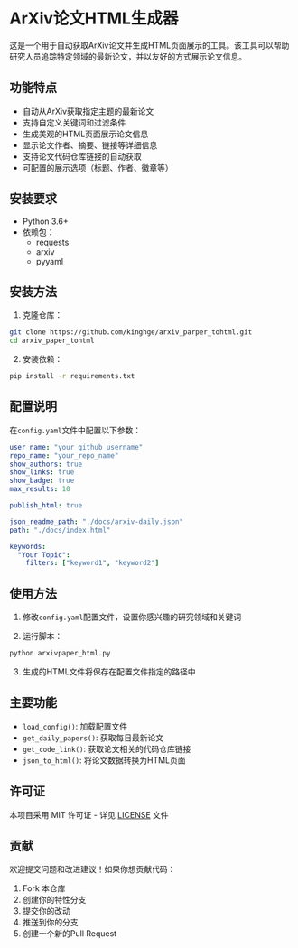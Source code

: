# ArXiv论文HTML生成器

这是一个用于自动获取ArXiv论文并生成HTML页面展示的工具。该工具可以帮助研究人员追踪特定领域的最新论文，并以友好的方式展示论文信息。

## 功能特点

- 自动从ArXiv获取指定主题的最新论文
- 支持自定义关键词和过滤条件
- 生成美观的HTML页面展示论文信息
- 显示论文作者、摘要、链接等详细信息
- 支持论文代码仓库链接的自动获取
- 可配置的展示选项（标题、作者、徽章等）

## 安装要求

- Python 3.6+
- 依赖包：
  - requests
  - arxiv
  - pyyaml

## 安装方法

1. 克隆仓库：
```bash
git clone https://github.com/kinghge/arxiv_parper_tohtml.git
cd arxiv_paper_tohtml
```

2. 安装依赖：
```bash
pip install -r requirements.txt
```

## 配置说明

在`config.yaml`文件中配置以下参数：

```yaml
user_name: "your_github_username"
repo_name: "your_repo_name"
show_authors: true
show_links: true
show_badge: true
max_results: 10

publish_html: true

json_readme_path: "./docs/arxiv-daily.json"
path: "./docs/index.html"

keywords:
  "Your Topic":
    filters: ["keyword1", "keyword2"]
```

## 使用方法

1. 修改`config.yaml`配置文件，设置你感兴趣的研究领域和关键词

2. 运行脚本：
```bash
python arxivpaper_html.py
```

3. 生成的HTML文件将保存在配置文件指定的路径中

## 主要功能

- `load_config()`: 加载配置文件
- `get_daily_papers()`: 获取每日最新论文
- `get_code_link()`: 获取论文相关的代码仓库链接
- `json_to_html()`: 将论文数据转换为HTML页面

## 许可证

本项目采用 MIT 许可证 - 详见 [LICENSE](LICENSE) 文件

## 贡献

欢迎提交问题和改进建议！如果你想贡献代码：

1. Fork 本仓库
2. 创建你的特性分支
3. 提交你的改动
4. 推送到你的分支
5. 创建一个新的Pull Request

